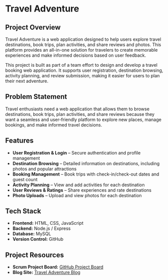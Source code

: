 # Travel Adventure

## Project Overview
Travel Adventure is a web application designed to help users explore travel destinations, book trips, plan activities, and share reviews and photos. This platform provides an all-in-one solution for travelers to create memorable experiences and make informed decisions based on user feedback.

This project is built as part of a team effort to design and develop a travel booking web application. It supports user registration, destination browsing, activity planning, and review submission, making it easier for users to plan their next adventure.

## Problem Statement
Travel enthusiasts need a web application that allows them to browse destinations, book trips, plan activities, and share reviews because they want a seamless and user-friendly platform to explore new places, manage bookings, and make informed travel decisions.

## Features
- **User Registration & Login** – Secure authentication and profile management
- **Destination Browsing** – Detailed information on destinations, including photos and popular attractions
- **Booking Management** – Book trips with check-in/check-out dates and guest count
- **Activity Planning** – View and add activities for each destination
- **User Reviews & Ratings** – Share experiences and rate destinations
- **Photo Uploads** – Upload and view photos for each destination

## Tech Stack
- **Frontend:** HTML, CSS, JavaScript
- **Backend:** Node.js / Express
- **Database:** MySQL
- **Version Control:** GitHub

## Project Resources
- **Scrum Project Board:** [GitHub Project Board](https://github.com/users/CXKing23/projects/2)
- **Blog Site:** [Travel Adventure Blog](https://traveladventure04.wordpress.com)
